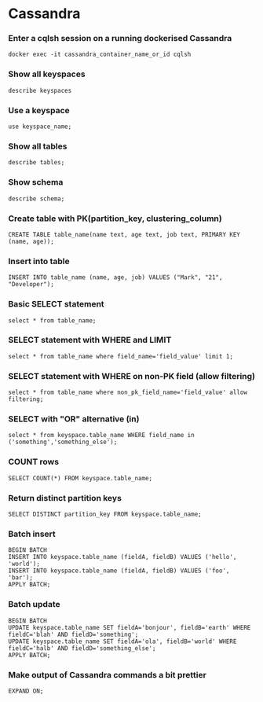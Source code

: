 # Cassandra

### Enter a cqlsh session on a running dockerised Cassandra
```cql
docker exec -it cassandra_container_name_or_id cqlsh
```

### Show all keyspaces
```cql
describe keyspaces
```

### Use a keyspace
```cql
use keyspace_name;
```

### Show all tables
```cql
describe tables;
```

### Show schema
```cql
describe schema;
```

### Create table with PK(partition_key, clustering_column)
```cql
CREATE TABLE table_name(name text, age text, job text, PRIMARY KEY (name, age));
```

### Insert into table
```cql
INSERT INTO table_name (name, age, job) VALUES ("Mark", "21", "Developer");
```

### Basic SELECT statement
```cql
select * from table_name;
```

### SELECT statement with WHERE and LIMIT
```cql
select * from table_name where field_name='field_value' limit 1;
```

### SELECT statement with WHERE on non-PK field (allow filtering)
```cql
select * from table_name where non_pk_field_name='field_value' allow filtering;
```

### SELECT with "OR" alternative (in)
```cql
select * from keyspace.table_name WHERE field_name in ('something','something_else');
```

### COUNT rows
```cql
SELECT COUNT(*) FROM keyspace.table_name;
```

### Return distinct partition keys
```cql
SELECT DISTINCT partition_key FROM keyspace.table_name;
```

### Batch insert
```cql
BEGIN BATCH
INSERT INTO keyspace.table_name (fieldA, fieldB) VALUES ('hello', 'world');
INSERT INTO keyspace.table_name (fieldA, fieldB) VALUES ('foo', 'bar');
APPLY BATCH;
```

### Batch update
```cql
BEGIN BATCH
UPDATE keyspace.table_name SET fieldA='bonjour', fieldB='earth' WHERE fieldC='blah' AND fieldD='something';
UPDATE keyspace.table_name SET fieldA='ola', fieldB='world' WHERE fieldC='halb' AND fieldD='something_else';
APPLY BATCH;
```

### Make output of Cassandra commands a bit prettier
```cql
EXPAND ON;
```

